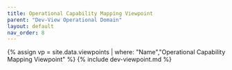 ```yaml
---
title: Operational Capability Mapping Viewpoint
parent: "Dev-View Operational Domain"
layout: default
nav_order: 8
---
```

{% assign vp = site.data.viewpoints | where: "Name","Operational Capability Mapping Viewpoint" %}
{% include dev-viewpoint.md %}